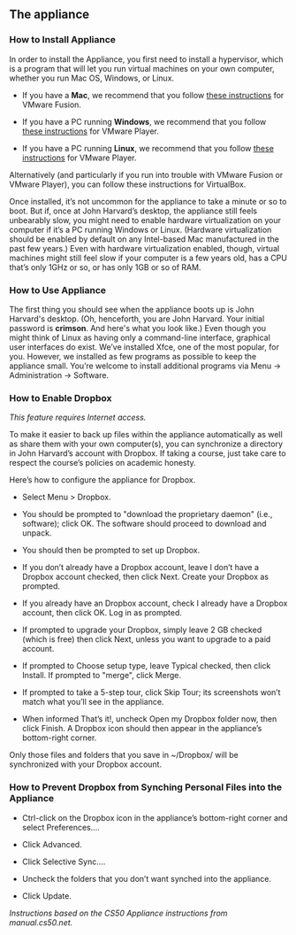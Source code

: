 ## The appliance

### How to Install Appliance

In order to install the Appliance, you first need to install a hypervisor, which is a program that will let you run virtual machines on your own computer, whether you run Mac OS, Windows, or Linux.

* If you have a **Mac**, we recommend that you follow [these instructions](#mac) for VMware Fusion.

* If you have a PC running **Windows**, we recommend that you follow [these instructions](#windows) for VMware Player.

* If you have a PC running **Linux**, we recommend that you follow [these instructions](#linux) for VMware Player.

Alternatively (and particularly if you run into trouble with VMware Fusion or VMware Player), you can follow these instructions for VirtualBox.

Once installed, it’s not uncommon for the appliance to take a minute or so to boot. But if, once at John Harvard’s desktop, the appliance still feels unbearably slow, you might need to enable hardware virtualization on your computer if it’s a PC running Windows or Linux. (Hardware virtualization should be enabled by default on any Intel-based Mac manufactured in the past few years.) Even with hardware virtualization enabled, though, virtual machines might still feel slow if your computer is a few years old, has a CPU that’s only 1GHz or so, or has only 1GB or so of RAM.

### How to Use Appliance

The first thing you should see when the appliance boots up is John Harvard's desktop. (Oh, henceforth, you are John Harvard. Your initial password is **crimson**. And here's what you look like.) Even though you might think of Linux as having only a command-line interface, graphical user interfaces do exist. We’ve installed Xfce, one of the most popular, for you. However, we installed as few programs as possible to keep the appliance small. You’re welcome to install additional programs via Menu &rarr; Administration &rarr; Software.

### How to Enable Dropbox

*This feature requires Internet access.*

To make it easier to back up files within the appliance automatically as well as share them with your own computer(s), you can synchronize a directory in John Harvard’s account with Dropbox. If taking a course, just take care to respect the course’s policies on academic honesty.

Here’s how to configure the appliance for Dropbox.

* Select Menu > Dropbox.

* You should be prompted to "download the proprietary daemon" (i.e., software); click OK. The software should proceed to download and unpack.

* You should then be prompted to set up Dropbox.

* If you don’t already have a Dropbox account, leave I don’t have a Dropbox account checked, then click Next. Create your Dropbox as prompted.

* If you already have an Dropbox account, check I already have a Dropbox account, then click OK. Log in as prompted.

* If prompted to upgrade your Dropbox, simply leave 2 GB checked (which is free) then click Next, unless you want to upgrade to a paid account.

* If prompted to Choose setup type, leave Typical checked, then click Install. If prompted to "merge", click Merge.

* If prompted to take a 5-step tour, click Skip Tour; its screenshots won’t match what you’ll see in the appliance.

* When informed That’s it!, uncheck Open my Dropbox folder now, then click Finish. A Dropbox icon should then appear in the appliance’s bottom-right corner.

Only those files and folders that you save in ~/Dropbox/ will be synchronized with your Dropbox account.

### How to Prevent Dropbox from Synching Personal Files into the Appliance

* Ctrl-click on the Dropbox icon in the appliance’s bottom-right corner and select Preferences….

* Click Advanced.

* Click Selective Sync….

* Uncheck the folders that you don’t want synched into the appliance.

* Click Update.


*Instructions based on the CS50 Appliance instructions from manual.cs50.net.*

